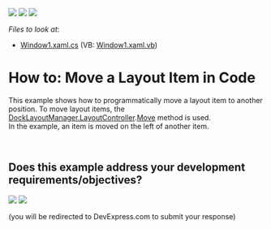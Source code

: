 <!-- default badges list -->
[![](https://img.shields.io/badge/Open_in_DevExpress_Support_Center-FF7200?style=flat-square&logo=DevExpress&logoColor=white)](https://supportcenter.devexpress.com/ticket/details/E1895)
[![](https://img.shields.io/badge/📖_How_to_use_DevExpress_Examples-e9f6fc?style=flat-square)](https://docs.devexpress.com/GeneralInformation/403183)
[![](https://img.shields.io/badge/💬_Leave_Feedback-feecdd?style=flat-square)](#does-this-example-address-your-development-requirementsobjectives)
<!-- default badges end -->
<!-- default file list -->
*Files to look at*:

* [Window1.xaml.cs](./CS/DockLayoutManager_MoveItem/Window1.xaml.cs) (VB: [Window1.xaml.vb](./VB/DockLayoutManager_MoveItem/Window1.xaml.vb))
<!-- default file list end -->
# How to: Move a Layout Item in Code


<p>This example shows how to programmatically move a layout item to another position. To move layout items, the <a href="https://documentation.devexpress.com/#WPF/DevExpressXpfDockingDockLayoutManager_LayoutControllertopic">DockLayoutManager.LayoutController</a>.<a href="https://documentation.devexpress.com/#WPF/DevExpressXpfDockingLayoutController_Movetopic">Move</a> method is used.<br> In the example, an item is moved on the left of another item.</p>

<br/>


<!-- feedback -->
## Does this example address your development requirements/objectives?

[<img src="https://www.devexpress.com/support/examples/i/yes-button.svg"/>](https://www.devexpress.com/support/examples/survey.xml?utm_source=github&utm_campaign=wpf-docklayoutmanager-move-a-layout-item-in-code&~~~was_helpful=yes) [<img src="https://www.devexpress.com/support/examples/i/no-button.svg"/>](https://www.devexpress.com/support/examples/survey.xml?utm_source=github&utm_campaign=wpf-docklayoutmanager-move-a-layout-item-in-code&~~~was_helpful=no)

(you will be redirected to DevExpress.com to submit your response)
<!-- feedback end -->
